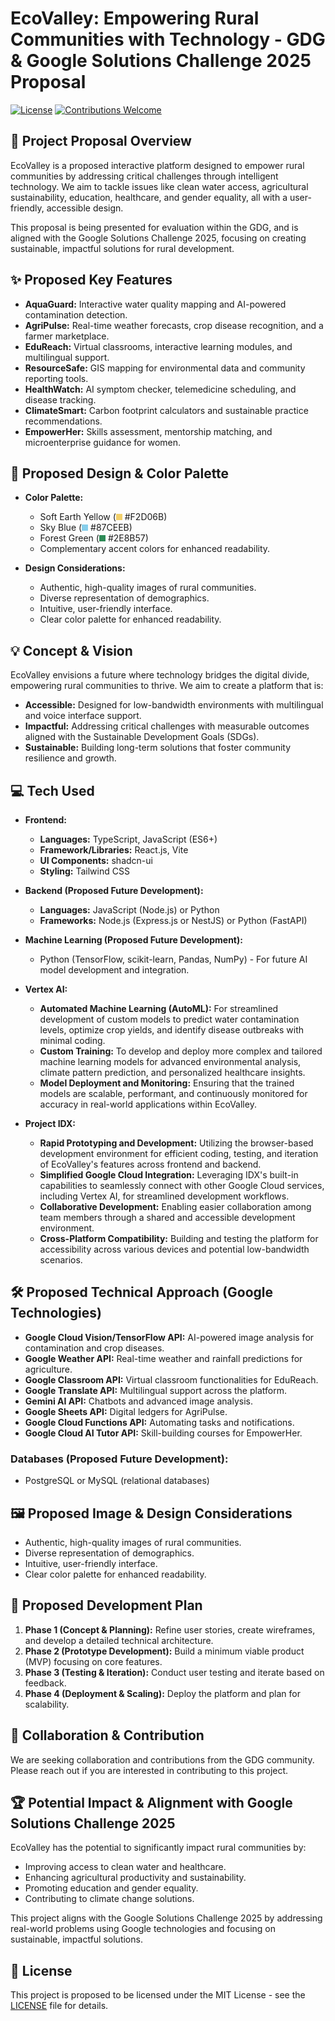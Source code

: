# EcoValley: Empowering Rural Communities with Technology - GDG & Google Solutions Challenge 2025 Proposal

[![License](https://img.shields.io/badge/License-MIT-blue.svg)](LICENSE)  [![Contributions Welcome](https://img.shields.io/badge/Contributions-Welcome-brightgreen.svg?style=flat)](CONTRIBUTING.md)

## 🚀 Project Proposal Overview

EcoValley is a proposed interactive platform designed to empower rural communities by addressing critical challenges through intelligent technology. We aim to tackle issues like clean water access, agricultural sustainability, education, healthcare, and gender equality, all with a user-friendly, accessible design.

This proposal is being presented for evaluation within the GDG, and is aligned with the Google Solutions Challenge 2025, focusing on creating sustainable, impactful solutions for rural development.

## ✨ Proposed Key Features

* **AquaGuard:** Interactive water quality mapping and AI-powered contamination detection.
* **AgriPulse:** Real-time weather forecasts, crop disease recognition, and a farmer marketplace.
* **EduReach:** Virtual classrooms, interactive learning modules, and multilingual support.
* **ResourceSafe:** GIS mapping for environmental data and community reporting tools.
* **HealthWatch:** AI symptom checker, telemedicine scheduling, and disease tracking.
* **ClimateSmart:** Carbon footprint calculators and sustainable practice recommendations.
* **EmpowerHer:** Skills assessment, mentorship matching, and microenterprise guidance for women.

## 🎨 Proposed Design & Color Palette

* **Color Palette:**
    * Soft Earth Yellow (<svg width="10" height="10" style="background-color:#F2D06B;"></svg> #F2D06B)
    * Sky Blue (<svg width="10" height="10" style="background-color:#87CEEB;"></svg> #87CEEB)
    * Forest Green (<svg width="10" height="10" style="background-color:#2E8B57;"></svg> #2E8B57)
    * Complementary accent colors for enhanced readability.
  
* **Design Considerations:**
    * Authentic, high-quality images of rural communities.
    * Diverse representation of demographics.
    * Intuitive, user-friendly interface.
    * Clear color palette for enhanced readability.

## 💡 Concept & Vision

EcoValley envisions a future where technology bridges the digital divide, empowering rural communities to thrive. We aim to create a platform that is:

* **Accessible:** Designed for low-bandwidth environments with multilingual and voice interface support.
* **Impactful:** Addressing critical challenges with measurable outcomes aligned with the Sustainable Development Goals (SDGs).
* **Sustainable:** Building long-term solutions that foster community resilience and growth.

## 💻 Tech Used

* **Frontend:**
    * **Languages:** TypeScript, JavaScript (ES6+)
    * **Framework/Libraries:** React.js, Vite
    * **UI Components:** shadcn-ui
    * **Styling:** Tailwind CSS
    
* **Backend (Proposed Future Development):**
    * **Languages:** JavaScript (Node.js) or Python
    * **Frameworks:** Node.js (Express.js or NestJS) or Python (FastAPI)
   
* **Machine Learning (Proposed Future Development):**
    * Python (TensorFlow, scikit-learn, Pandas, NumPy) - For future AI model development and integration.

* **Vertex AI:**
  * **Automated Machine Learning (AutoML):** For streamlined development of custom models to predict water contamination levels, optimize crop yields, and identify disease outbreaks with minimal coding.<br>
  * **Custom Training:** To develop and deploy more complex and tailored machine learning models for advanced environmental analysis, climate pattern prediction, and personalized healthcare insights.<br>
  * **Model Deployment and Monitoring:** Ensuring that the trained models are scalable, performant, and continuously monitored for accuracy in real-world applications within EcoValley.<br>

* **Project IDX:**
  * **Rapid Prototyping and Development:** Utilizing the browser-based development environment for efficient coding, testing, and iteration of EcoValley's features across frontend and backend.
  * **Simplified Google Cloud Integration:** Leveraging IDX's built-in capabilities to seamlessly connect with other Google Cloud services, including Vertex AI, for streamlined development workflows.
  * **Collaborative Development:** Enabling easier collaboration among team members through a shared and accessible development environment.
  * **Cross-Platform Compatibility:** Building and testing the platform for accessibility across various devices and potential low-bandwidth scenarios.

## 🛠️ Proposed Technical Approach (Google Technologies)

* **Google Cloud Vision/TensorFlow API:** AI-powered image analysis for contamination and crop diseases.
* **Google Weather API:** Real-time weather and rainfall predictions for agriculture.
* **Google Classroom API:** Virtual classroom functionalities for EduReach.
* **Google Translate API:** Multilingual support across the platform.
* **Gemini AI API:** Chatbots and advanced image analysis.
* **Google Sheets API:** Digital ledgers for AgriPulse.
* **Google Cloud Functions API:** Automating tasks and notifications.
* **Google Cloud AI Tutor API:** Skill-building courses for EmpowerHer.

### **Databases (Proposed Future Development):**

* PostgreSQL or MySQL (relational databases)
  
## 🖼️ Proposed Image & Design Considerations

* Authentic, high-quality images of rural communities.
* Diverse representation of demographics.
* Intuitive, user-friendly interface.
* Clear color palette for enhanced readability.

## 🚀 Proposed Development Plan

1.  **Phase 1 (Concept & Planning):** Refine user stories, create wireframes, and develop a detailed technical architecture.
2.  **Phase 2 (Prototype Development):** Build a minimum viable product (MVP) focusing on core features.
3.  **Phase 3 (Testing & Iteration):** Conduct user testing and iterate based on feedback.
4.  **Phase 4 (Deployment & Scaling):** Deploy the platform and plan for scalability.

## 🤝 Collaboration & Contribution

We are seeking collaboration and contributions from the GDG community. Please reach out if you are interested in contributing to this project.

## 🏆 Potential Impact & Alignment with Google Solutions Challenge 2025

EcoValley has the potential to significantly impact rural communities by:

* Improving access to clean water and healthcare.
* Enhancing agricultural productivity and sustainability.
* Promoting education and gender equality.
* Contributing to climate change solutions.

This project aligns with the Google Solutions Challenge 2025 by addressing real-world problems using Google technologies and focusing on sustainable, impactful solutions.

## 📄 License

This project is proposed to be licensed under the MIT License - see the [LICENSE](https://github.com/Tvisha-tech88/EcoValley/blob/main/LICENSE) file for details.
